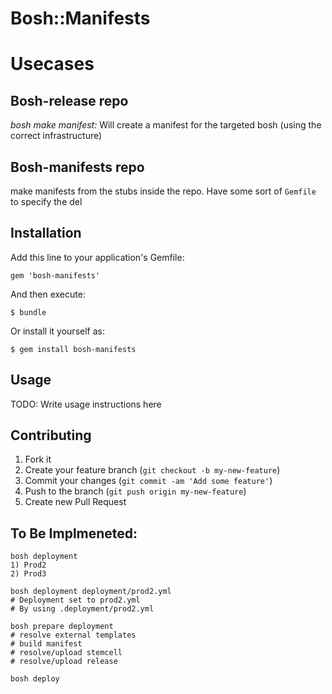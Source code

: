 # Bosh::Manifests

# Usecases

## Bosh-release repo
_bosh make manifest:_
Will create a manifest for the targeted bosh (using the correct infrastructure)

## Bosh-manifests repo
make manifests from the stubs inside the repo.
Have some sort of `Gemfile` to specify the del

## Installation

Add this line to your application's Gemfile:
```
gem 'bosh-manifests'
```

And then execute:
```
$ bundle
```

Or install it yourself as:
```
$ gem install bosh-manifests
```

## Usage

TODO: Write usage instructions here

## Contributing

1. Fork it
2. Create your feature branch (`git checkout -b my-new-feature`)
3. Commit your changes (`git commit -am 'Add some feature'`)
4. Push to the branch (`git push origin my-new-feature`)
5. Create new Pull Request

## To Be Implmeneted:

```
bosh deployment
1) Prod2
2) Prod3

bosh deployment deployment/prod2.yml
# Deployment set to prod2.yml
# By using .deployment/prod2.yml

bosh prepare deployment
# resolve external templates
# build manifest
# resolve/upload stemcell
# resolve/upload release

bosh deploy
```
